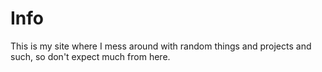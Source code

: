 # Info
This is my site where I mess around with random things and projects and such, so don't expect much from here.
